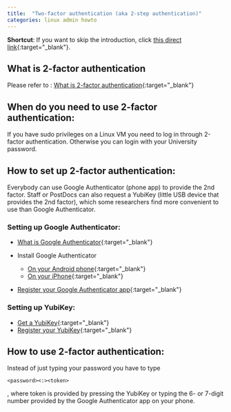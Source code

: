 ```yaml
---
title:  "Two-factor authentication (aka 2-step authentication)"
categories: linux admin howto
---
```


**Shortcut**: If you want to skip the introduction, click [this direct link](https://mytoken.auckland.ac.nz){:target="_blank"}.

## What is 2-factor authentication

Please refer to : [What is 2-factor authentication](https://superuoa.custhelp.com/app/answers/detail/a_id/7442/kw/two%20factor%20authentication){:target="_blank"}

## When do you need to use 2-factor authentication:

If you have sudo privileges on a Linux VM you need to log in through 2-factor authentication. Otherwise you can login with your University password.


## How to set up 2-factor authentication:

Everybody can use Google Authenticator (phone app) to provide the 2nd factor. Staff or PostDocs can also request a YubiKey (little USB device that provides the 2nd factor), which some researchers find more convenient to use than Google Authenticator.

### Setting up Google Authenticator:

- [What is Google Authenticator](https://superuoa.custhelp.com/app/answers/detail/a_id/7576/kw/Google%20Authenticator){:target="_blank"}

- Install Google Authenticator
    - [On your Android phone](https://superuoa.custhelp.com/app/answers/detail/a_id/7666/kw/Google%20Authenticator){:target="_blank"}
    - [On your iPhone](https://superuoa.custhelp.com/app/answers/detail/a_id/7569/kw/Google%20Authenticator){:target="_blank"}

- [Register your Google Authenticator app](https://superuoa.custhelp.com/app/answers/detail/a_id/7564/kw/Google%20Authenticator/related/1){:target="_blank"}

### Setting up YubiKey:

- [Get a YubiKey](https://superuoa.custhelp.com/app/answers/detail/a_id/7459/kw/YubiKey/related/1){:target="_blank"}
- [Register your YubiKey](https://superuoa.custhelp.com/app/answers/detail/a_id/7581/kw/Google%20Authenticator/related/1){:target="_blank"}


## How to use 2-factor authentication:

Instead of just typing your password you have to type 
```
<password><:><token>
```
, where token is provided by pressing the YubiKey or typing the 6- or 7-digit number provided by the Google Authenticator app on your phone.

